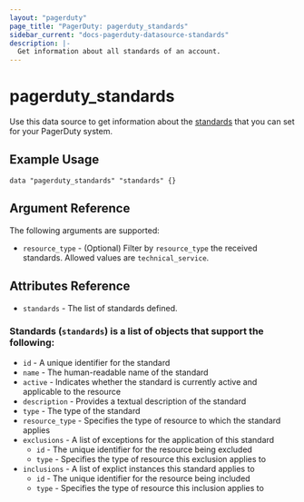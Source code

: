 ```yaml
---
layout: "pagerduty"
page_title: "PagerDuty: pagerduty_standards"
sidebar_current: "docs-pagerduty-datasource-standards"
description: |-
  Get information about all standards of an account.
---
```


# pagerduty\_standards

Use this data source to get information about the [standards][1] that you can
set for your PagerDuty system.

## Example Usage

```hcl
data "pagerduty_standards" "standards" {}
```

## Argument Reference

The following arguments are supported:

* `resource_type` - (Optional) Filter by `resource_type` the received standards. Allowed values are `technical_service`.

## Attributes Reference

* `standards` - The list of standards defined.

### Standards (`standards`) is a list of objects that support the following:

  * `id` - A unique identifier for the standard
  * `name` - The human-readable name of the standard
  * `active` - Indicates whether the standard is currently active and applicable to the resource
  * `description` - Provides a textual description of the standard
  * `type` - The type of the standard
  * `resource_type` - Specifies the type of resource to which the standard applies
  * `exclusions` - A list of exceptions for the application of this standard
    * `id` - The unique identifier for the resource being excluded
    * `type` - Specifies the type of resource this exclusion applies to
  * `inclusions` - A list of explict instances this standard applies to
    * `id` - The unique identifier for the resource being included
    * `type` - Specifies the type of resource this inclusion applies to

[1]: https://developer.pagerduty.com/api-reference/dbed9a0ff9355-list-standards
